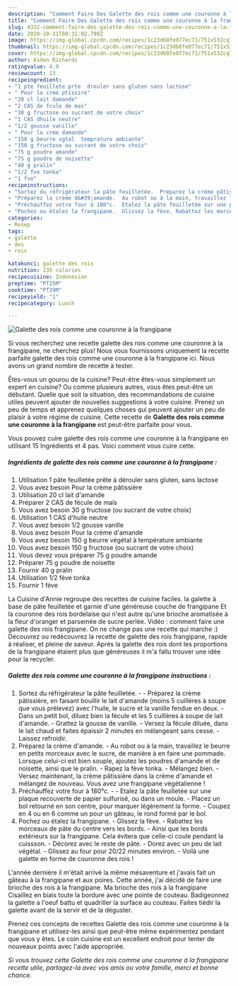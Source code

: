 ```yaml
---
description: "Comment Faire Des Galette des rois comme une couronne à la frangipane"
title: "Comment Faire Des Galette des rois comme une couronne à la frangipane"
slug: 4332-comment-faire-des-galette-des-rois-comme-une-couronne-a-la-frangipane
date: 2020-10-31T08:31:02.790Z
image: https://img-global.cpcdn.com/recipes/1c23d68fe077ec71/751x532cq70/galette-des-rois-comme-une-couronne-a-la-frangipane-photo-principale-de-la-recette.jpg
thumbnail: https://img-global.cpcdn.com/recipes/1c23d68fe077ec71/751x532cq70/galette-des-rois-comme-une-couronne-a-la-frangipane-photo-principale-de-la-recette.jpg
cover: https://img-global.cpcdn.com/recipes/1c23d68fe077ec71/751x532cq70/galette-des-rois-comme-une-couronne-a-la-frangipane-photo-principale-de-la-recette.jpg
author: Aiden Richards
ratingvalue: 4.9
reviewcount: 13
recipeingredient:
- "1 pte feuillete prte  drouler sans gluten sans lactose"
- " Pour la crme ptissire"
- "20 cl lait damande"
- "2 CAS de fcule de mas"
- "30 g fructose ou sucrant de votre choix"
- "1 CAS dhuile neutre"
- "1/2 gousse vanille"
- " Pour la crme damande"
- "150 g beurre vgtal  temprature ambiante"
- "150 g fructose ou sucrant de votre choix"
- "75 g poudre amande"
- "75 g poudre de noisette"
- "40 g pralin"
- "1/2 fve tonka"
- "1 fve"
recipeinstructions:
- "Sortez du réfrigérateur la pâte feuilletée.  Préparez la crème pâtissière, en faisant bouillir le lait d&#39;amande (moins 5 cuillères à soupe que vous prélevez) avec l&#39;huile, le sucre et la vanille fendue en deux. Dans un petit bol, diluez bien la fécule et les 5 cuillères à soupe de lait d&#39;amande. Grattez la gousse de vanille. Versez la fécule diluée, dans le lait chaud et faites épaissir 2 minutes en mélangeant sans cesse. Laissez refroidir."
- "Préparez la crème d&#39;amande.  Au robot ou à la main, travaillez le beurre en petits morceaux avec le sucre, de manière à en faire une pommade. Lorsque celui-ci est bien souple, ajoutez les poudres d&#39;amande et de noisette, ainsi que le pralin. Rapez la fève tonka. Mélangez bien. Versez maintenant, la crème pâtissière dans la crème d&#39;amande et mélangez de nouveau. Vous avez une frangipane végétalienne !"
- "Préchauffez votre four à 180°c.  Etalez la pâte feuilletée sur une plaque recouverte de papier sulfurisé, ou dans un moule. Placez un bol retourné en son centre, pour marquer légèrement la forme. Coupez en 4 ou en 6 comme un pour un gâteau, le rond formé par le bol."
- "Pochez ou étalez la frangipane.  Glissez la fève. Rabattez les morceaux de pâte du centre vers les bords. Ainsi que les bords extérieurs sur la frangipane. Cela évitera que celle-ci coule pendant la cuissson. Décorez avec le reste de pâte. Dorez avec un peu de lait végétal.  Glissez au four pour 20/22 minutes environ. Voilà une galette en forme de couronne des rois !"
categories:
- Resep
tags:
- galette
- des
- rois

katakunci: galette des rois 
nutrition: 235 calories
recipecuisine: Indonesian
preptime: "PT25M"
cooktime: "PT39M"
recipeyield: "1"
recipecategory: Lunch

---
```



![Galette des rois comme une couronne à la frangipane](https://img-global.cpcdn.com/recipes/1c23d68fe077ec71/751x532cq70/galette-des-rois-comme-une-couronne-a-la-frangipane-photo-principale-de-la-recette.jpg)

Si vous recherchez une recette galette des rois comme une couronne à la frangipane, ne cherchez plus! Nous vous fournissons uniquement la recette parfaite galette des rois comme une couronne à la frangipane ici. Nous avons un grand nombre de recette à tester.

Êtes-vous un gourou de la cuisine? Peut-être êtes-vous simplement un expert en cuisine? Ou comme plusieurs autres, vous êtes peut-être un débutant. Quelle que soit la situation, des recommandations de cuisine utiles peuvent ajouter de nouvelles suggestions à votre cuisine. Prenez un peu de temps et apprenez quelques choses qui peuvent ajouter un peu de plaisir à votre régime de cuisine. Cette recette de <strong> Galette des rois comme une couronne à la frangipane </strong> est peut-être parfaite pour vous.

<!--inarticleads1-->

Vous pouvez cuire galette des rois comme une couronne à la frangipane en utilisant 15 Ingrédients et 4 pas. Voici comment vous cuire cette.

##### Ingrédients de galette des rois comme une couronne à la frangipane :

1. Utilisation 1 pâte feuilletée prête à dérouler sans gluten, sans lactose
1. Vous avez besoin  Pour la crème pâtissière
1. Utilisation 20 cl lait d&#39;amande
1. Préparer 2 CAS de fécule de maïs
1. Vous avez besoin 30 g fructose (ou sucrant de votre choix)
1. Utilisation 1 CAS d&#39;huile neutre
1. Vous avez besoin 1/2 gousse vanille
1. Vous avez besoin  Pour la crème d&#39;amande
1. Vous avez besoin 150 g beurre végétal à température ambiante
1. Vous avez besoin 150 g fructose (ou sucrant de votre choix)
1. Vous devez vous préparer 75 g poudre amande
1. Préparer 75 g poudre de noisette
1. Fournir 40 g pralin
1. Utilisation 1/2 fève tonka
1. Fournir 1 fève


La Cuisine d&#39;Annie regroupe des recettes de cuisine faciles. la galette à base de pâte feuilletée et garnie d&#39;une généreuse couche de frangipane Et la couronne des rois bordelaise qui n&#39;est autre qu&#39;une brioche aromatisée à la fleur d&#39;oranger et parsemée de sucre perlée. Vidéo : comment faire une galette des rois frangipane. On ne change pas une recette qui marche :) Découvrez ou redécouvrez la recette de galette des rois frangipane, rapide à réaliser, et pleine de saveur. Après la galette des rois dont les proportions de la frangipane étaient plus que généreuses il m&#39;a fallu trouver une idée pour la recycler. 

<!--inarticleads2-->

##### Galette des rois comme une couronne à la frangipane instructions :

1. Sortez du réfrigérateur la pâte feuilletée. -  - Préparez la crème pâtissière, en faisant bouillir le lait d&#39;amande (moins 5 cuillères à soupe que vous prélevez) avec l&#39;huile, le sucre et la vanille fendue en deux. - Dans un petit bol, diluez bien la fécule et les 5 cuillères à soupe de lait d&#39;amande. - Grattez la gousse de vanille. - Versez la fécule diluée, dans le lait chaud et faites épaissir 2 minutes en mélangeant sans cesse. - Laissez refroidir.
1. Préparez la crème d&#39;amande.  - Au robot ou à la main, travaillez le beurre en petits morceaux avec le sucre, de manière à en faire une pommade. Lorsque celui-ci est bien souple, ajoutez les poudres d&#39;amande et de noisette, ainsi que le pralin. - Rapez la fève tonka. - Mélangez bien. - Versez maintenant, la crème pâtissière dans la crème d&#39;amande et mélangez de nouveau. Vous avez une frangipane végétalienne !
1. Préchauffez votre four à 180°c. -  - Etalez la pâte feuilletée sur une plaque recouverte de papier sulfurisé, ou dans un moule. - Placez un bol retourné en son centre, pour marquer légèrement la forme. - Coupez en 4 ou en 6 comme un pour un gâteau, le rond formé par le bol.
1. Pochez ou étalez la frangipane.  - Glissez la fève. - Rabattez les morceaux de pâte du centre vers les bords. - Ainsi que les bords extérieurs sur la frangipane. Cela évitera que celle-ci coule pendant la cuissson. - Décorez avec le reste de pâte. - Dorez avec un peu de lait végétal.  - Glissez au four pour 20/22 minutes environ. - Voilà une galette en forme de couronne des rois !


L&#39;année dernière il m&#39;était arrivé la même mésaventure et j&#39;avais fait un gâteau à la frangipane et aux poires. Cette année, j&#39;ai décidé de faire une brioche des rois à la frangipane. Ma brioche des rois à la frangipane Cisaillez en biais toute la bordure avec une pointe de couteau. Badigeonnez la galette a l&#39;oeuf battu et quadriller la surface au couteau. Faites tiédir la galette avant de la servir et de la déguster. 

<!--inarticleads1-->

<p>
Prenez ces concepts de recettes Galette des rois comme une couronne à la frangipane et utilisez-les ainsi que peut-être même expérimentez pendant que vous y êtes. Le coin cuisine est un excellent endroit pour tenter de nouveaux points avec l'aide appropriée.
</p>

<p>
<i>Si vous trouvez cette Galette des rois comme une couronne à la frangipane recette utile, partagez-la avec vos amis ou votre famille, merci et bonne chance.</i>
</p>
